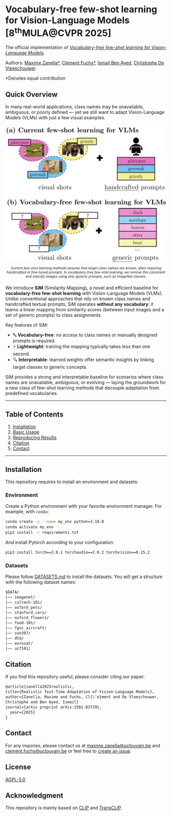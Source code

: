 # Vocabulary-free few-shot learning for Vision-Language Models [8<sup>th</sup>MULA@CVPR 2025]
  
The official implementation of [*Vocabulary-free few-shot learning for Vision-Language Models*](https://arxiv.org/abs/2501.03729).

Authors:
[Maxime Zanella*](https://scholar.google.com/citations?user=FIoE9YIAAAAJ&hl=fr&oi=ao),
[Clément Fuchs*](https://scholar.google.com/citations?user=ZXWUJ4QAAAAJ&hl=fr&oi=ao),
[Ismail Ben Ayed](https://scholar.google.com/citations?user=29vyUccAAAAJ&hl=fr&oi=ao),
[Christophe De Vleeschouwer](https://scholar.google.ca/citations?user=xb3Zc3cAAAAJ&hl=en).

*Denotes equal contribution

## Quick Overview

In many real-world applications, class names may be unavailable, ambiguous, or poorly defined — yet we still want to adapt Vision-Language Models (VLMs) with just a few visual examples.

<div align="center" style="margin-top:20px; margin-bottom:20px;">
  <img src="intro.png" alt="vocab-free-fsl" width="500">
  <p style="font-size:75%;"><em>Current few-shot learning methods assume that target class names are known, often requiring handcrafted or fine-tuned prompts. In vocabulary-free few-shot learning, we remove this constraint and classify images using only generic prompts, such as ImageNet classes.</em></p>
</div>

We introduce **SiM** (Similarity Mapping), a novel and efficient baseline for **vocabulary-free few-shot learning** with Vision-Language Models (VLMs). Unlike conventional approaches that rely on known class names and handcrafted textual prompts, SiM operates **without any vocabulary**: it learns a linear mapping from similarity scores (between input images and a set of generic prompts) to class assignments.

Key features of SiM:
- 🔤 **Vocabulary-free**: no access to class names or manually designed prompts is required.
- ⚡ **Lightweight**: training the mapping typically takes less than one second.
- 🔍 **Interpretable**: learned weights offer semantic insights by linking target classes to generic concepts.

SiM provides a strong and interpretable baseline for scenarios where class names are unavailable, ambiguous, or evolving — laying the groundwork for a new class of few-shot learning methods that decouple adaptation from predefined vocabularies.


---


## Table of Contents

1. [Installation](#installation)  
2. [Basic Usage](#basic-usage)  
3. [Reproducing Results](#reproducing-results)  
4. [Citation](#citation)  
5. [Contact](#contact)


---

## Installation
This repository requires to install an environment and datasets:
### Environment
Create a Python environment with your favorite environment manager. For example, with `conda`: 
```bash
conda create -y --name my_env python=3.10.0
conda activate my_env
pip3 install -r requirements.txt
```
And install Pytorch according to your configuration:
```bash
pip3 install torch==2.0.1 torchaudio==2.0.2 torchvision==0.15.2
```
### Datasets
Please follow [DATASETS.md](DATASETS.md) to install the datasets.
You will get a structure with the following dataset names:
```
$DATA/
|–– imagenet/
|–– caltech-101/
|–– oxford_pets/
|–– stanford_cars/
|–– oxford_flowers/
|–– food-101/
|–– fgvc_aircraft/
|–– sun397/
|–– dtd/
|–– eurosat/
|–– ucf101/
```

## Citation

If you find this repository useful, please consider citing our paper:
```
@article{zanella2025realistic,
title={Realistic Test-Time Adaptation of Vision-Language Models},
author={Zanella, Maxime and Fuchs, Cl{\'e}ment and De Vleeschouwer, Christophe and Ben Ayed, Ismail}
journal={arXiv preprint arXiv:2501.03729},
  year={2025}
}
```


## Contact

For any inquiries, please contact us at [maxime.zanella@uclouvain.be](mailto:maxime.zanella@uclouvain.be) and [clement.fuchs@uclouvain.be](mailto:clement.fuchs@uclouvain.be) or feel free to [create an issue](https://github.com/MaxZanella/vocabulary-free-FSL/issues).


## License

[AGPL-3.0](https://github.com/MaxZanella/vocabulary-free-FSL/blob/main/LICENSE)

## Acknowledgment
This repository is mainly based on [CLIP](https://github.com/openai/CLIP) and [TransCLIP](https://github.com/MaxZanella/transduction-for-vlms). 
